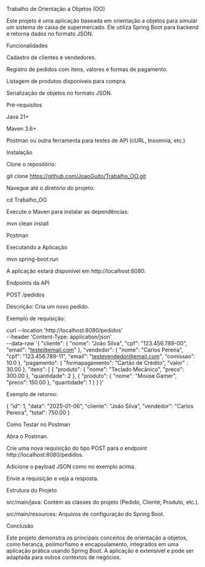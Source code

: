 Trabalho de Orientação a Objetos (OO)

Este projeto é uma aplicação baseada em orientação a objetos para simular um sistema de caixa de supermercado. Ele utiliza Spring Boot para backend e retorna dados no formato JSON.

Funcionalidades

Cadastro de clientes e vendedores.

Registro de pedidos com itens, valores e formas de pagamento.

Listagem de produtos disponíveis para compra.

Serialização de objetos no formato JSON.

Pré-requisitos

Java 21+

Maven 3.6+

Postman ou outra ferramenta para testes de API (cURL, Insomnia, etc.)

Instalação

Clone o repositório:

git clone https://github.com/JoaoGuito/Trabalho_OO.git

Navegue até o diretório do projeto:

cd Trabalho_OO

Execute o Maven para instalar as dependências:

mvn clean install

Postman

Executando a Aplicação

mvn spring-boot:run

A aplicação estará disponível em http://localhost:8080.

Endpoints da API

POST /pedidos

Descrição: Cria um novo pedido.

Exemplo de requisição:

curl --location 'http://localhost:8080/pedidos' \
--header 'Content-Type: application/json' \
--data-raw '{
"cliente": {
"nome": "João Silva",
"cpf": "123.456.789-00",
"email": "teste@email.com"
},
"vendedor": {
"nome": "Carlos Pereira",
"cpf": "123.456.789-11",
"email": "testevendedor@email.com",
"comissao": 10.0
},
"pagamento": {
"formapagamento": "Cartão de Crédito",
"valor" : 30.00
},
"itens": [
{
"produto": {
"nome": "Teclado Mecânico",
"preco": 300.00
},
"quantidade": 2
},
{
"produto": {
"nome": "Mouse Gamer",
"preco": 150.00
},
"quantidade": 1
}
]
}'

Exemplo de retorno:

{
"id": 1,
"data": "2025-01-06",
"cliente": "João Silva",
"vendedor": "Carlos Pereira",
"total": 750.00
}

Como Testar no Postman

Abra o Postman.

Crie uma nova requisição do tipo POST para o endpoint http://localhost:8080/pedidos.

Adicione o payload JSON como no exemplo acima.

Envie a requisição e veja a resposta.

Estrutura do Projeto

src/main/java: Contém as classes do projeto (Pedido, Cliente, Produto, etc.).

src/main/resources: Arquivos de configuração do Spring Boot.

Conclusão

Este projeto demonstra os principais conceitos de orientação a objetos, como herança, polimorfismo e encapsulamento, integrados em uma aplicação prática usando Spring Boot. A aplicação é extensível e pode ser adaptada para outros contextos de negócios.

